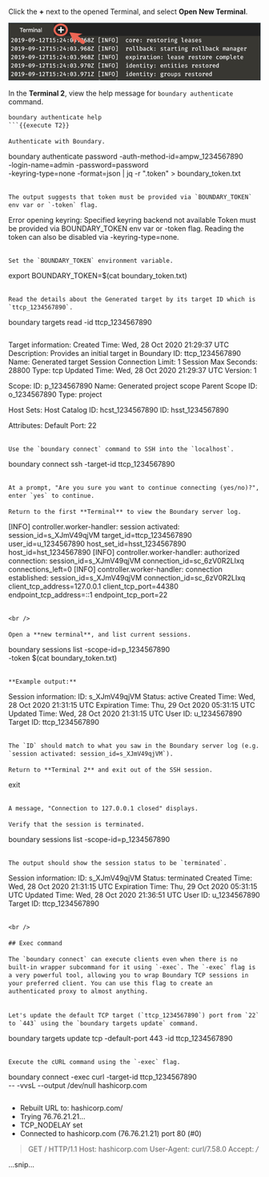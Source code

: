 Click the **+** next to the opened Terminal, and select **Open New Terminal**.

![New Terminal](./assets/ops-another-terminal.png)

In the **Terminal 2**, view the help message for `boundary authenticate` command.

```
boundary authenticate help
```{{execute T2}}

Authenticate with Boundary.

```
boundary authenticate password -auth-method-id=ampw_1234567890 \
      -login-name=admin -password=password \
      -keyring-type=none -format=json | jq -r ".token" > boundary_token.txt
```{{execute T2}}

The output suggests that token must be provided via `BOUNDARY_TOKEN` env var or `-token` flag.

```
Error opening keyring: Specified keyring backend not available
Token must be provided via BOUNDARY_TOKEN env var or -token flag. Reading the token can also be disabled via -keyring-type=none.
```

Set the `BOUNDARY_TOKEN` environment variable.  

```
export BOUNDARY_TOKEN=$(cat boundary_token.txt)
```{{execute T2}}

Read the details about the Generated target by its target ID which is `ttcp_1234567890`.

```
boundary targets read -id ttcp_1234567890
```{{execute T2}}

```
Target information:
  Created Time:               Wed, 28 Oct 2020 21:29:37 UTC
  Description:                Provides an initial target in Boundary
  ID:                         ttcp_1234567890
  Name:                       Generated target
  Session Connection Limit:   1
  Session Max Seconds:        28800
  Type:                       tcp
  Updated Time:               Wed, 28 Oct 2020 21:29:37 UTC
  Version:                    1

  Scope:
    ID:                       p_1234567890
    Name:                     Generated project scope
    Parent Scope ID:          o_1234567890
    Type:                     project

  Host Sets:
    Host Catalog ID:          hcst_1234567890
    ID:                       hsst_1234567890

  Attributes:
    Default Port:             22
```

Use the `boundary connect` command to SSH into the `localhost`.

```
boundary connect ssh -target-id ttcp_1234567890
```{{execute T2}}

At a prompt, "Are you sure you want to continue connecting (yes/no)?", enter `yes` to continue.

Return to the first **Terminal** to view the Boundary server log.

```
[INFO]  controller.worker-handler: session activated: session_id=s_XJmV49qjVM target_id=ttcp_1234567890 user_id=u_1234567890 host_set_id=hsst_1234567890 host_id=hst_1234567890
[INFO]  controller.worker-handler: authorized connection: session_id=s_XJmV49qjVM connection_id=sc_6zV0R2LIxq connections_left=0
[INFO]  controller.worker-handler: connection established: session_id=s_XJmV49qjVM connection_id=sc_6zV0R2LIxq client_tcp_address=127.0.0.1 client_tcp_port=44380 endpoint_tcp_address=::1 endpoint_tcp_port=22
```

<br />

Open a **new terminal**, and list current sessions.

```
boundary sessions list -scope-id=p_1234567890 \
    -token $(cat boundary_token.txt)
```{{execute T3}}

**Example output:**

```
Session information:
  ID:                 s_XJmV49qjVM
    Status:           active
    Created Time:     Wed, 28 Oct 2020 21:31:15 UTC
    Expiration Time:  Thu, 29 Oct 2020 05:31:15 UTC
    Updated Time:     Wed, 28 Oct 2020 21:31:15 UTC
    User ID:          u_1234567890
    Target ID:        ttcp_1234567890
```

The `ID` should match to what you saw in the Boundary server log (e.g. `session activated: session_id=s_XJmV49qjVM`).

Return to **Terminal 2** and exit out of the SSH session.

```
exit
```{{execute T2}}

A message, "Connection to 127.0.0.1 closed" displays.

Verify that the session is terminated.

```
boundary sessions list -scope-id=p_1234567890
```{{execute T2}}

The output should show the session status to be `terminated`.

```
Session information:
  ID:                 s_XJmV49qjVM
    Status:           terminated
    Created Time:     Wed, 28 Oct 2020 21:31:15 UTC
    Expiration Time:  Thu, 29 Oct 2020 05:31:15 UTC
    Updated Time:     Wed, 28 Oct 2020 21:36:51 UTC
    User ID:          u_1234567890
    Target ID:        ttcp_1234567890
```

<br />

## Exec command

The `boundary connect` can execute clients even when there is no built-in wrapper subcommand for it using `-exec`. The `-exec` flag is a very powerful tool, allowing you to wrap Boundary TCP sessions in your preferred client. You can use this flag to create an authenticated proxy to almost anything.


Let's update the default TCP target (`ttcp_1234567890`) port from `22` to `443` using the `boundary targets update` command.

```
boundary targets update tcp -default-port 443 -id ttcp_1234567890
```{{execute T2}}

Execute the cURL command using the `-exec` flag.

```
boundary connect -exec curl -target-id ttcp_1234567890 \
     -- -vvsL --output /dev/null hashicorp.com
```{{execute T2}}

```
* Rebuilt URL to: hashicorp.com/
*   Trying 76.76.21.21...
* TCP_NODELAY set
* Connected to hashicorp.com (76.76.21.21) port 80 (#0)
> GET / HTTP/1.1
> Host: hashicorp.com
> User-Agent: curl/7.58.0
> Accept: */*

...snip...
```
